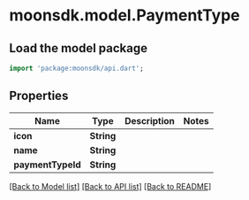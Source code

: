 # moonsdk.model.PaymentType

## Load the model package
```dart
import 'package:moonsdk/api.dart';
```

## Properties
Name | Type | Description | Notes
------------ | ------------- | ------------- | -------------
**icon** | **String** |  | 
**name** | **String** |  | 
**paymentTypeId** | **String** |  | 

[[Back to Model list]](../README.md#documentation-for-models) [[Back to API list]](../README.md#documentation-for-api-endpoints) [[Back to README]](../README.md)


